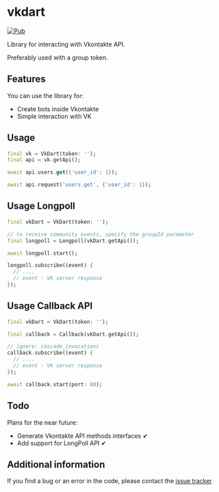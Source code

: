 # vkdart

[![Pub](https://img.shields.io/pub/v/vkdart)](https://pub.dev/packages/vkdart)

Library for interacting with Vkontakte API.

Preferably used with a group token.

## Features

You can use the library for:

- Create bots inside Vkontakte
- Simple interaction with VK

## Usage

```dart
final vk = VkDart(token: '');
final api = vk.getApi();

await api.users.get({'user_id': 1});

await api.request('users.get', {'user_id': 1});
```

## Usage Longpoll

```dart
final vkDart = VkDart(token: '');

// to receive community events, specify the groupId parameter
final longpoll = Longpoll(vkDart.getApi());

await longpoll.start();

longpoll.subscribe((event) {
  // ....
  // event - VK server response
});
```

## Usage Callback API

```dart
final vkDart = VkDart(token: '');

final callback = Callback(vkDart.getApi());

// ignore: cascade_invocations
callback.subscribe((event) {
  // ....
  // event - VK server response
});

await callback.start(port: 80);
```

## Todo

Plans for the near future:

- Generate Vkontakte API methods interfaces ✔
- Add support for LongPoll API ✔

## Additional information

If you find a bug or an error in the code, please contact the [issue tracker](https://github.com/swedesjs/vkdart/issues)
